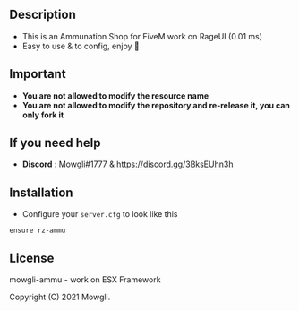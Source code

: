 ## Description
- This is an Ammunation Shop for FiveM work on RageUI (0.01 ms) 
- Easy to use & to config, enjoy 🤩

## Important
- **You are not allowed to modify the resource name**
- **You are not allowed to modify the repository and re-release it, you can only fork it**

## If you need help
- **Discord** : Mowgli#1777 & https://discord.gg/3BksEUhn3h

## Installation
- Configure your `server.cfg` to look like this

```
ensure rz-ammu
```
## License
mowgli-ammu - work on ESX Framework

Copyright (C) 2021 Mowgli.
